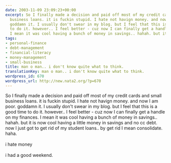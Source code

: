 ```yaml
---
date: 2003-11-09 23:09:23+00:00
excerpt: So I finally made a decision and paid off most of my credit cards and small
  business loans. it is fuckin stupid. I hate not havign money. and now I am poor.
  goddamn it. I usually don't swear in my blog. but I feel that this is a good time
  to do it. however.. I feel better - cuz now I can finally get a handle on my finances.
  I mean it was cool having a bunch of money in savings.. hahah. but it is...
tags:
- personal-finance
- debt-management
- financial-literacy
- money-management
- small-business
title: man o man.. i don't know quite what to think.
translationKey: man o man.. i don't know quite what to think.
wordpress_id: 670
wordpress_url: http://new.nata2.org/?p=670
---
```


So I finally made a decision and paid off most of my credit cards and small business loans. it is fuckin stupid. I hate not havign money. and now I am poor. goddamn it. I usually don't swear in my blog. but I feel that this is a good time to do it. however.. I feel better - cuz now I can finally get a handle on my finances. I mean it was cool having a bunch of money in savings.. hahah. but it is now cool having a little money in savings and no cc debt. now I just got to get rid of my student loans.. by get rid I mean consolidate. haha. <br/><br/>i hate money<br/><br/>i had a good weekend.